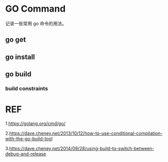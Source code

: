 # GO Command

记录一些常用 go 命令的用法。

## go get


## go install


## go build

### build constraints



# REF

1.https://golang.org/cmd/go/

2.https://dave.cheney.net/2013/10/12/how-to-use-conditional-compilation-with-the-go-build-tool

3.https://dave.cheney.net/2014/09/28/using-build-to-switch-between-debug-and-release
